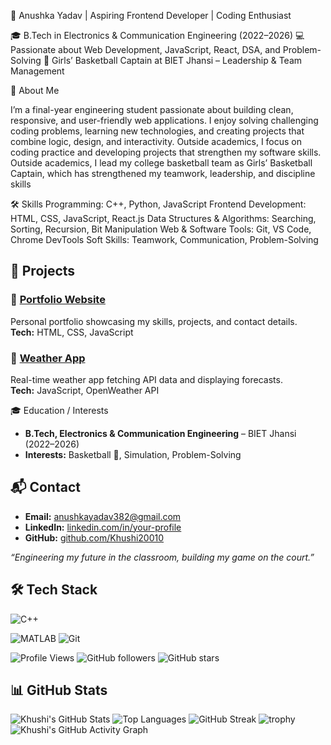 🚀 Anushka Yadav | Aspiring Frontend Developer | Coding Enthusiast

🎓 B.Tech in Electronics & Communication Engineering (2022–2026)
💻 Passionate about Web Development, JavaScript, React, DSA, and Problem-Solving
🏀 Girls’ Basketball Captain at BIET Jhansi – Leadership & Team Management

📌 About Me

I’m a final-year engineering student passionate about building clean, responsive, and user-friendly web applications.
I enjoy solving challenging coding problems, learning new technologies, and creating projects that combine logic, design, and interactivity.
Outside academics, I focus on coding practice and developing projects that strengthen my software skills.
Outside academics, I lead my college basketball team as Girls’ Basketball Captain, which has strengthened my teamwork, leadership, and discipline skills

🛠 Skills
Programming: C++, Python, JavaScript
Frontend Development: HTML, CSS, JavaScript, React.js
Data Structures & Algorithms: Searching, Sorting, Recursion, Bit Manipulation
Web & Software Tools: Git, VS Code, Chrome DevTools
Soft Skills: Teamwork, Communication, Problem-Solving



## 🚀 Projects
### 🔹 [Portfolio Website](your-portfolio-link)
Personal portfolio showcasing my skills, projects, and contact details.  
**Tech:** HTML, CSS, JavaScript  

### 🔹 [Weather App](repo-link)
Real-time weather app fetching API data and displaying forecasts.  
**Tech:** JavaScript, OpenWeather API  


 🎓 Education / Interests
- **B.Tech, Electronics & Communication Engineering** – BIET Jhansi (2022–2026)  
- **Interests:** Basketball 🏀, Simulation,  Problem-Solving

## 📬 Contact
- **Email:** anushkayadav382@gmail.com 
- **LinkedIn:** [linkedin.com/in/your-profile](https://www.linkedin.com/in/anushka-y-5bb82b239/)  
- **GitHub:** [github.com/Khushi20010](https://github.com/Khushi20010)  

*“Engineering my future in the classroom, building my game on the court.”*  






## 🛠 Tech Stack
![C++](https://img.shields.io/badge/C++-00599C?style=flat&logo=c%2B%2B&logoColor=white)

![MATLAB](https://img.shields.io/badge/MATLAB-orange?style=flat&logo=mathworks)
![Git](https://img.shields.io/badge/Git-F05032?style=flat&logo=git&logoColor=white)








![Profile Views](https://komarev.com/ghpvc/?username=Khushi20010&color=blue)
![GitHub followers](https://img.shields.io/github/followers/Khushi20010?style=social)
![GitHub stars](https://img.shields.io/github/stars/Khushi20010?style=social)









## 📊 GitHub Stats

![Khushi's GitHub Stats](https://github-readme-stats.vercel.app/api?username=Khushi20010&show_icons=true&theme=tokyonight)
![Top Languages](https://github-readme-stats.vercel.app/api/top-langs/?username=Khushi20010&layout=compact&theme=tokyonight)
![GitHub Streak](https://streak-stats.demolab.com?user=Khushi20010&theme=tokyonight&hide_border=true)
![trophy](https://github-profile-trophy.vercel.app/?username=Khushi20010&theme=tokyonight&row=1&column=7)
![Khushi's GitHub Activity Graph](https://github-readme-activity-graph.vercel.app/graph?username=Khushi20010&theme=tokyo-night)



